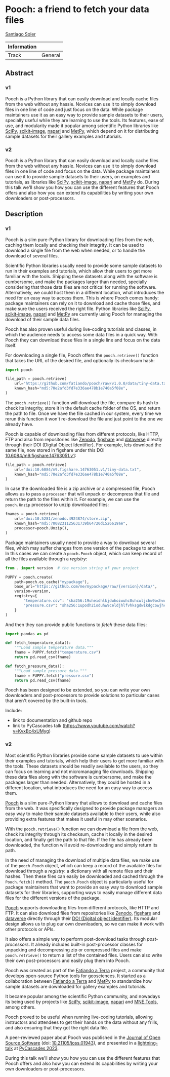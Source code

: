 # Pooch: a friend to fetch your data files

[Santiago Soler][santisoler]

| Information | |
|---|---|
| Track  | General  |


<!--

I can add an image in the submission.

The submission can be done in Markdown!

-->

## Abstract

<!--

<= 100 words

- In your abstract, be sure to include answers to some basic questions: Who is
the intended audience for your talk? What, specifically, will attendees learn
from your talk?

-->

<!--
### Brainstorming

- Intended audience:
  - package maintainers, teachers and instructors, end users.
- What will they learn:
  - Package maintainers can use Pooch to easily provide sample datasets in
    gallery examples, tutorials, user guides, etc.
  - Teachers can use Pooch to easily download data files during live coding
    classes, locally or in the cloud, while ensuring that the students have the
    correct file.

What's Pooch? Who can use it? What's is useful for? Who's using it?

-->

### v1

Pooch is a Python library that can easily download and locally cache files from
the web without any hassle. Novices can use it to simply download files
in one line of code and just focus on the data.
While package maintainers use it as an easy way to provide sample datasets to
their users, specially useful while they are learning to use the tools.
Its features, ease of use, and modularity made it popular among scientific
Python libraries like [SciPy][scipy], [scikit-image][scikit-image],
[napari][napari] and [MetPy][metpy], which depend on it for distributing sample
datasets for their gallery examples and tutorials.


### v2

Pooch is a Python library that can easily download and locally cache files from
the web without any hassle. Novices can use it to simply download files
in one line of code and focus on the data.
While package maintainers can use it to provide sample datasets
to their users, on examples and tutorials, as libraries like [SciPy][scipy],
[scikit-image][scikit-image], [napari][napari] and [MetPy][metpy] do.
During this talk we'll show you how you can use the different features that
Pooch offers and also how you can extend its capabilities by writing your own
downloaders or post-processors.



## Description

<!--
Your placement in the program will be based on reviews of your description.
This should be a roughly 500-word outline of your presentation. This outline
should concisely describe software of interest to the SciPy community, tools or
techniques for more effective computing, or how scientific Python was applied
to solve a research problem. A traditional background/motivation, methods,
results, and conclusion structure is encouraged but not required. Links to
project websites, source code repositories, figures, full papers, and evidence
of public speaking ability are encouraged.


Include links to source code, articles, blog posts, or other writing that adds
context to the presentation.

Review process:
- Would you recommend accepting this proposal (yes/no)?
- Proposal rating? (numerical score 1 to 5)
- How confident are you in your review? (numerical score 1 to 5)
- Does this abstract concisely describe software of interest to the SciPy
  community, tools or techniques for more effective computing, or how
  scientific Python was applied to solve a research problem? (numerical score
  1 to 5)
-->

<!--
### Brainstorming

- What's Pooch?
- Download and cache files without frills: `retrieve`
- Automatically check file integrity.
- Reuse that cache file.
- For package maintainers, create a `Pooch` object and `fetch` files from
  anywhere.
- Download from anywhere: FTP, Zenodo, figshare, dataverse, etc.
- Unpack archives
- Why it's useful? Why you should use it?
- Extend it however you want: write your own downloaders and post-processors.
- Who's using Pooch?

Links:

- github.com/fatiando/pooch
- www.fatiando.org/pooch
- https://doi.org/10.21105/joss.01943

-->

### v1

Pooch is a slim pure-Python library for downloading files from the web, caching
them locally and checking their integrity.
It can be used to download a single file from the web when needed, or to
handle the download of several files.

Scientific Python libraries usually need to provide some sample datasets to run
in their examples and tutorials, which allow their users to get more familiar
with the tools.
Shipping these datasets along with the software is cumbersome, and make the
packages larger than needed, specially considering that those data files are
not critical for running the software.
Alternatively, we could host them in a different location, what
introduces the need for an easy way to access them.
This is where Pooch comes handy: package maintainers can rely on it to
download and cache those files, and make sure the users received the right
file.
Python libraries like [SciPy][scipy], [scikit-image][scikit-image],
[napari][napari] and [MetPy][metpy] are currently using Pooch for managing the
download of their sample data files.

Pooch has also proven useful during live-coding tutorials and classes, in which
the audience needs to access some data files in a quick way. With Pooch they
can download those files in a single line and focus on the data itself.

For downloading a single file, Pooch offers the `pooch.retrieve()` function
that takes the URL of the desired file, and optionally its checksum hash:

```python
import pooch

file_path = pooch.retrieve(
    url="https://github.com/fatiando/pooch/raw/v1.0.0/data/tiny-data.txt",
    known_hash="md5:70e2afd3fd7e336ae478b1e740a5f08e",
)
```

The `pooch.retrieve()` function will download the file, compare its hash to
check its integrity, store it in the default cache folder of the OS, and return
the path to file.
Once we have the file cached in our system, every time we rerun this function
it won't re-download the file and just point to the one we already have.

Pooch is capable of downloading files from different protocols, like HTTP, FTP
and also from repositories like [Zenodo][zenodo], [figshare][figshare] and
[dataverse][dataverse] directly through their DOI (Digital Object Identifier).
For example, lets download the same file, now stored in figshare under this
DOI
[10.6084/m9.figshare.14763051.v1](https://doi.org/10.6084/m9.figshare.14763051.v1):

```python
file_path = pooch.retrieve(
    url="doi:10.6084/m9.figshare.14763051.v1/tiny-data.txt",
    known_hash="md5:70e2afd3fd7e336ae478b1e740a5f08e",
)
```

In case the downloaded file is a zip archive or a compressed file,
Pooch allows us to pass a `processor` that will unpack or decompress that file
and return the path to the files within it. For example, we can use
the `pooch.Unzip` processor to unzip downloaded files:

```python
fnames = pooch.retrieve(
    url="doi:10.5281/zenodo.4924874/store.zip",
    known_hash="md5:7008231125631739b64720d1526619ae",
    processor=pooch.Unzip(),
)
```

Package maintainers usually need to provide a way to download several files,
which may suffer changes from one version of the package to another. In this
cases we can create a `pooch.Pooch` object, which can keep record of all the
files available through a _registry_:


```python
from . import version  # the version string of your project

PUPPY = pooch.create(
    path=pooch.os_cache("mypackage"),
    base_url="https://github.com/me/mypackage/raw/{version}/data/",
    version=version,
    registry={
        "temperature.csv": "sha256:19uheidhlkjdwhoiwuhc0uhcwljchw9ochwochw89dcgw9dcgwc",
        "pressure.csv": "sha256:1upodh2ioduhw9celdjhlfvhksgdwikdgcowjhcwoduchowjg8w",
    }
)
```

And then they can provide public functions to _fetch_ these data files:

```python
import pandas as pd

def fetch_temperature_data():
    """Load sample temperature data."""
    fname = PUPPY.fetch("temperature.csv")
    return pd.read_csv(fname)

def fetch_pressure_data():
    """Load sample pressure data."""
    fname = PUPPY.fetch("pressure.csv")
    return pd.read_csv(fname)
```

Pooch has been designed to be extended, so you can write your own downloaders
and post-processors to provide solutions to particular cases that aren't
covered by the built-in tools.

Include:
- link to documentation and github repo
- link to PyCascades talk (https://www.youtube.com/watch?v=KvxBc4xUMyg)

### v2

<!--
Motivation

Why Pooch?
Maintainers needing a way to provide sample datasets.
Easy way to download and cache data files in Python.
-->

Most scientific Python libraries provide some sample datasets to use
within their examples and tutorials, which help their users to get more
familiar with the tools.
These datasets should be readily available to the users, so they can focus on
learning and not micromanaging file downloads.
Shipping these data files along with the software is cumbersome, and make the
packages larger than needed.
Alternatively, they could be hosted in a different location, what
introduces the need for an easy way to access them.

[Pooch][pooch] is a slim pure-Python library that allows to download and
cache files from the web.
It was specifically designed to provide package managers an easy way to make
their sample datasets available to their users, while also providing extra
features that makes it useful in may other scenarios.


<!--
Methods?

What Pooch can do?
Maybe don't get into too many details and just mention the capabilities.
-->

With the `pooch.retrieve()` function we can download a file from the web, check
its integrity through its checksum, cache it locally in the desired location,
and finally get the path to that file.
If the file has already been downloaded, the function will avoid re-downloading
and simply return its path.

In the need of managing the download of multiple data files, we make use of the
`pooch.Pooch` object, which can keep a record of the available files for
download through a _registry_: a dictionary with all remote files and their
hashes.
Then these files can easily be downloaded and cached through the
`Pooch.fetch()` method.
The `pooch.Pooch` object is particularly useful for package maintainers that
want to provide an easy way to download sample datasets for their libraries,
supporting ways to easily manage different data files for the different
versions of the package.

[Pooch][pooch] supports downloading files from different protocols, like HTTP
and FTP.
It can also download files from repositories like
[Zenodo][zenodo], [figshare][figshare] and [dataverse][dataverse] directly
through their [DOI (Digital object identifier)][doi].
Its modular design allows us to plug our own downloaders, so we can make it
work with other protocols or APIs.

It also offers a simple way to perform post-download tasks through
_post-processors_. It already includes built-in post-processor classes for
unpacking and decompressing zip or compressed files and make `pooch.retrieve()`
to return a list of the contained files.
Users can also write their own post-processors and easily plug them into
Pooch.

<!-- For example, we can use the `pooch.retrieve()` function to download -->
<!-- a `store.zip` file from [Zenodo][zenodo] through the DOI of the repository in -->
<!-- which it lives, and unpack its files using the `pooch.Unzip()` post-processor: -->
<!---->
<!-- ```python -->
<!-- fnames = pooch.retrieve( -->
<!--     url="doi:10.5281/zenodo.4924874/store.zip", -->
<!--     known_hash="md5:7008231125631739b64720d1526619ae", -->
<!--     processor=pooch.Unzip(), -->
<!-- ) -->
<!-- ``` -->

<!-- For example, we can store some data files inside a `data` folder, in the same -->
<!-- GitHub repository where we store our source code. With `pooch.create()` we can -->
<!-- initialize a `pooch.Pooch` object that will allow us to download these data -->
<!-- files: -->
<!---->
<!-- ```python -->
<!-- from . import version  # the version string of your project -->
<!---->
<!-- PUPPY = pooch.create( -->
<!--     path=pooch.os_cache("mypackage"),  # where data files will be downloaded to -->
<!--     base_url="https://github.com/me/mypackage/raw/{version}/data/", -->
<!--     version=version, -->
<!--     registry={ -->
<!--         "temperature.csv": "sha256:19uheidhlkjdwhoiwuhc0uhcwljchw9ochwochw89dcgw9dcgwc", -->
<!--         "pressure.csv": "sha256:1upodh2ioduhw9celdjhlfvhksgdwikdgcowjhcwoduchowjg8w", -->
<!--     } -->
<!-- ) -->
<!-- ``` -->
<!---->
<!-- Then we can define some public functions that will allow our users to _fetch_ -->
<!-- those data files: -->
<!---->
<!-- ```python -->
<!-- import pandas as pd -->
<!---->
<!-- def fetch_temperature_data(): -->
<!--     """Load sample temperature data.""" -->
<!--     fname = PUPPY.fetch("temperature.csv") -->
<!--     return pd.read_csv(fname) -->
<!---->
<!-- def fetch_pressure_data(): -->
<!--     """Load sample pressure data.""" -->
<!--     fname = PUPPY.fetch("pressure.csv") -->
<!--     return pd.read_csv(fname) -->
<!-- ``` -->

<!--
Results ?

Maybe showing who's using it, and positives experiences while teaching.
-->

Pooch was created as part of the [Fatiando a Terra][fatiando] project,
a community that develops open-source Python tools for geosciences.
It started as a collaboration between [Fatiando a Terra][fatiando] and
[MetPy][metpy] to standardize how sample datasets are downloaded for gallery
examples and tutorials.

It became popular among the scientific Python community, and nowadays its being
used by projects like [SciPy][scipy], [scikit-image][scikit-image],
[napari][napari] and [MNE Tools][mne-tools], among others.

Pooch proved to be useful when running live-coding tutorials,
allowing instructors and attendees to get their hands on the data without any
frills, and also ensuring that they got the right data file.

A peer-reviewed paper about Pooch was published in the [Journal of Open Source
Software][joss] (doi: [10.21105/joss.01943][pooch-doi]), and presented in
a [lightning-talk][pycascades-pooch] at [PyCascades 2023][pycascades2023].

<!--
Conclusions

Conclude with just some final thoughts
-->

During this talk we'll show you how you can use the different features that
Pooch offers and also how you can extend its capabilities by writing your own
downloaders or post-processors.


[santisoler]: https://www.santisoler.com
[fatiando]: https://www.fatiando.org
[pooch]: https://www.fatiando.org/pooch
[metpy]: https://unidata.github.io/MetPy
[napari]: https://napari.org
[scipy]: https://scipy.org
[scikit-image]: https://scikit-image.org
[doi]: https://en.wikipedia.org/wiki/Digital_object_identifier
[zenodo]: https://zenodo.org/
[figshare]: https://figshare.com/
[dataverse]: https://dataverse.org/
[mne-tools]: https://mne.tools
[joss]: https://joss.theoj.org/
[pooch-doi]: https://doi.org/10.21105/joss.01943
[pycascades2023]: https://2023.pycascades.com/
[pycascades-pooch]: https://www.youtube.com/watch?v=KvxBc4xUMyg
